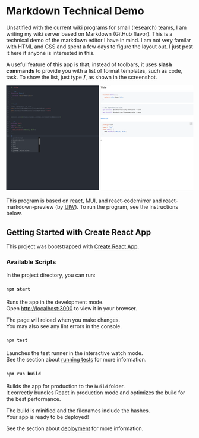 # Markdown Technical Demo

Unsatified with the current wiki programs for small (research) teams, I am writing my wiki server 
based on Markdown (GitHub flavor). This is a technical demo of the markdown editor I have in mind. 
I am not very familar with HTML and CSS and spent a few days to figure the layout out. 
I just post it here if anyone is interested in this. 

A useful feature of this app is that, instead of toolbars, it uses **slash commands** to provide
you with a list of format templates, such as code, task. To show the list, just type **/**, as shown
in the screenshot. 

<img src="https://github.com/syssecfsu/markdow_demo/blob/master/public/screenshot.png?raw=true" width="800"/>

This program is based on react, MUI, and react-codemirror and react-markdown-preview (by [UIW](https://github.com/uiwjs)). 
To run the program, see the instructions below. 


## Getting Started with Create React App

This project was bootstrapped with [Create React App](https://github.com/facebook/create-react-app).

### Available Scripts

In the project directory, you can run:

#### `npm start`

Runs the app in the development mode.\
Open [http://localhost:3000](http://localhost:3000) to view it in your browser.

The page will reload when you make changes.\
You may also see any lint errors in the console.

#### `npm test`

Launches the test runner in the interactive watch mode.\
See the section about [running tests](https://facebook.github.io/create-react-app/docs/running-tests) for more information.

#### `npm run build`

Builds the app for production to the `build` folder.\
It correctly bundles React in production mode and optimizes the build for the best performance.

The build is minified and the filenames include the hashes.\
Your app is ready to be deployed!

See the section about [deployment](https://facebook.github.io/create-react-app/docs/deployment) for more information.

